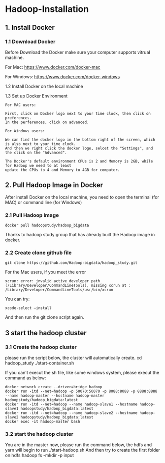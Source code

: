 # Hadoop-Installation

## 1. Install Docker

### 1.1 Download Docker 
	
Before Download the Docker make sure your computer supports vitrual machine.

For Mac: https://www.docker.com/docker-mac
	
For Windows: https://www.docker.com/docker-windows
	
	
 1.2 Install Docker on the local machine
	
 1.3 Set up Docker Environment

	For MAC users:
	
	First, click on Docker logo next to your time clock, then click on preferences.
	In the perferences, click on advanced. 
	
	For Windows users:
	
	We can find the docker logo in the bottom right of the screen, which is also next to your time clock. 
	And then we right click the docker logo, selcet the "Settings", and the click on the "Advanced".
	
	The Docker's default environment CPUs is 2 and Memory is 2GB, while for Hadoop we need to at least
	update the CPUs to 4 and Memory to 4GB for computer.
	
	
	
## 2. Pull Hadoop Image in Docker

After install Docker on the local machine, you need to open the terminal (for MAC) or command line (for Windows)
	
### 2.1 Pull Hadoop Image
	

	docker pull hadoopstudy/hadoop_bigdata

Thanks to hadoop study group that has already built the Hadoop image in docker.
	


	
### 2.2 Create clone github file
	
	git clone https://github.com/Hadoop-bigdata/hadoop_study.git
	
For the Mac users, if you meet the error

	xcrun: error: invalid active developer path (/Library/Developer/CommandLineTools), missing xcrun at : /Library/Developer/CommandLineTools/usr/bin/xcrun

You can try:

	xcode-select –install

And then run the git clone script again.

	

## 3 start the hadoop cluster

### 3.1 Create the hadoop cluster
please run the script below, the cluster will automatically create.
	cd hadoop_study
	./start-container.sh

	
If you can't execut the sh file, like some windows system, please execut the command as below:

	docker network create --driver=bridge hadoop
	docker run -itd --net=hadoop -p 50070:50070 -p 8088:8088 -p 8888:8888 --name hadoop-master --hostname hadoop-master hadoopstudy/hadoop_bigdata:latest
	docker run -itd --net=hadoop --name hadoop-slave1 --hostname hadoop-slave1 hadoopstudy/hadoop_bigdata:latest
	docker run -itd --net=hadoop --name hadoop-slave2 --hostname hadoop-slave2 hadoopstudy/hadoop_bigdata:latest
	docker exec -it hadoop-master bash
	
### 3.2 start the hadoop cluster
You are in the master now, please run the command below, the hdfs and yarn will begin to run
	./start-hadoop.sh
And then try to create the first folder on hdfs
	hadoop fs -mkdir -p input

	

